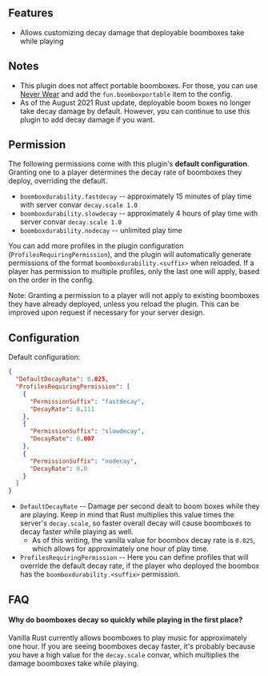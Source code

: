 ## Features

- Allows customizing decay damage that deployable boomboxes take while playing

## Notes

- This plugin does not affect portable boomboxes. For those, you can use [Never Wear](https://umod.org/plugins/never-wear) and add the `fun.boomboxportable` item to the config.
- As of the August 2021 Rust update, deployable boom boxes no longer take decay damage by default. However, you can continue to use this plugin to add decay damage if you want.

## Permission

The following permissions come with this plugin's **default configuration**. Granting one to a player determines the decay rate of boomboxes they deploy, overriding the default.

- `boomboxdurability.fastdecay` -- approximately 15 minutes of play time with server convar `decay.scale 1.0`
- `boomboxdurability.slowdecay` -- approximately 4 hours of play time with server convar `decay.scale 1.0`
- `boomboxdurability.nodecay` -- unlimited play time

You can add more profiles in the plugin configuration (`ProfilesRequiringPermission`), and the plugin will automatically generate permissions of the format `boomboxdurability.<suffix>` when reloaded. If a player has permission to multiple profiles, only the last one will apply, based on the order in the config.

Note: Granting a permission to a player will not apply to existing boomboxes they have already deployed, unless you reload the plugin. This can be improved upon request if necessary for your server design.

## Configuration

Default configuration:

```json
{
  "DefaultDecayRate": 0.025,
  "ProfilesRequiringPermission": [
    {
      "PermissionSuffix": "fastdecay",
      "DecayRate": 0.111
    },
    {
      "PermissionSuffix": "slowdecay",
      "DecayRate": 0.007
    },
    {
      "PermissionSuffix": "nodecay",
      "DecayRate": 0.0
    }
  ]
}
```

- `DefaultDecayRate` -- Damage per second dealt to boom boxes while they are playing. Keep in mind that Rust multiplies this value times the server's `decay.scale`, so faster overall decay will cause boomboxes to decay faster while playing as well.
  - As of this writing, the vanilla value for boombox decay rate is `0.025`, which allows for approximately one hour of play time.
- `ProfilesRequiringPermission` -- Here you can define profiles that will override the default decay rate, if the player who deployed the boombox has the `boomboxdurability.<suffix>` permission.

## FAQ

#### Why do boomboxes decay so quickly while playing in the first place?

Vanilla Rust currently allows boomboxes to play music for approximately one hour. If you are seeing boomboxes decay faster, it's probably because you have a high value for the `decay.scale` convar, which multiplies the damage boomboxes take while playing.
